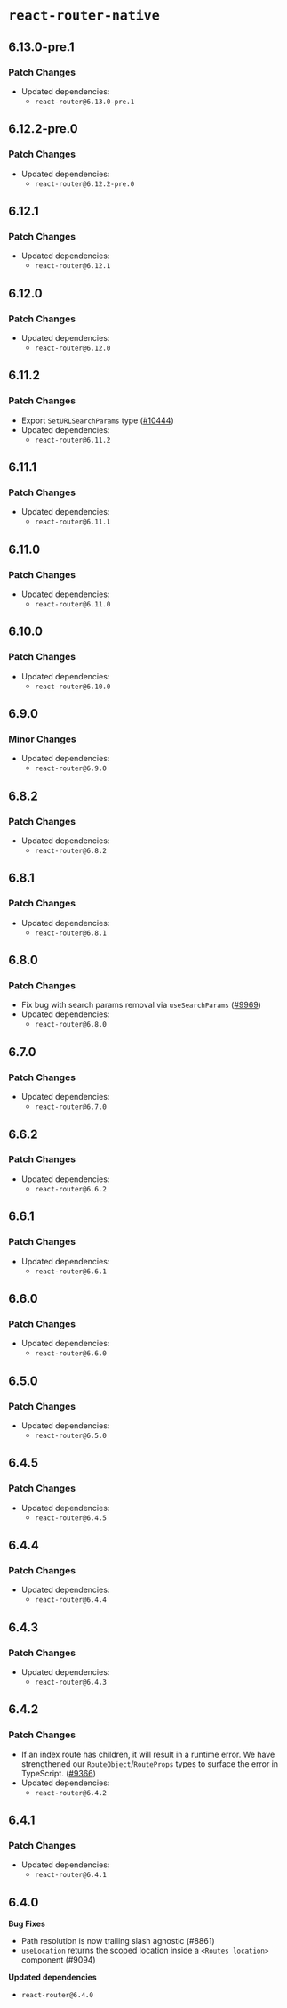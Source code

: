 # `react-router-native`

## 6.13.0-pre.1

### Patch Changes

- Updated dependencies:
  - `react-router@6.13.0-pre.1`

## 6.12.2-pre.0

### Patch Changes

- Updated dependencies:
  - `react-router@6.12.2-pre.0`

## 6.12.1

### Patch Changes

- Updated dependencies:
  - `react-router@6.12.1`

## 6.12.0

### Patch Changes

- Updated dependencies:
  - `react-router@6.12.0`

## 6.11.2

### Patch Changes

- Export `SetURLSearchParams` type ([#10444](https://github.com/remix-run/react-router/pull/10444))
- Updated dependencies:
  - `react-router@6.11.2`

## 6.11.1

### Patch Changes

- Updated dependencies:
  - `react-router@6.11.1`

## 6.11.0

### Patch Changes

- Updated dependencies:
  - `react-router@6.11.0`

## 6.10.0

### Patch Changes

- Updated dependencies:
  - `react-router@6.10.0`

## 6.9.0

### Minor Changes

- Updated dependencies:
  - `react-router@6.9.0`

## 6.8.2

### Patch Changes

- Updated dependencies:
  - `react-router@6.8.2`

## 6.8.1

### Patch Changes

- Updated dependencies:
  - `react-router@6.8.1`

## 6.8.0

### Patch Changes

- Fix bug with search params removal via `useSearchParams` ([#9969](https://github.com/remix-run/react-router/pull/9969))
- Updated dependencies:
  - `react-router@6.8.0`

## 6.7.0

### Patch Changes

- Updated dependencies:
  - `react-router@6.7.0`

## 6.6.2

### Patch Changes

- Updated dependencies:
  - `react-router@6.6.2`

## 6.6.1

### Patch Changes

- Updated dependencies:
  - `react-router@6.6.1`

## 6.6.0

### Patch Changes

- Updated dependencies:
  - `react-router@6.6.0`

## 6.5.0

### Patch Changes

- Updated dependencies:
  - `react-router@6.5.0`

## 6.4.5

### Patch Changes

- Updated dependencies:
  - `react-router@6.4.5`

## 6.4.4

### Patch Changes

- Updated dependencies:
  - `react-router@6.4.4`

## 6.4.3

### Patch Changes

- Updated dependencies:
  - `react-router@6.4.3`

## 6.4.2

### Patch Changes

- If an index route has children, it will result in a runtime error. We have strengthened our `RouteObject`/`RouteProps` types to surface the error in TypeScript. ([#9366](https://github.com/remix-run/react-router/pull/9366))
- Updated dependencies:
  - `react-router@6.4.2`

## 6.4.1

### Patch Changes

- Updated dependencies:
  - `react-router@6.4.1`

## 6.4.0

**Bug Fixes**

- Path resolution is now trailing slash agnostic (#8861)
- `useLocation` returns the scoped location inside a `<Routes location>` component (#9094)

**Updated dependencies**

- `react-router@6.4.0`
